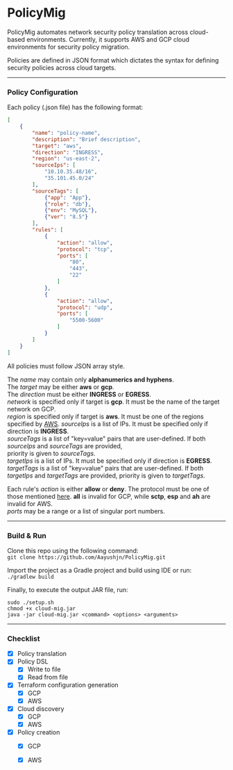 # PolicyMig

PolicyMig automates network security policy translation across cloud-based environments. Currently, it supports AWS and 
GCP cloud environments for security policy migration.

Policies are defined in JSON format which dictates the syntax for defining security policies across cloud targets.

___
### Policy Configuration
Each policy (.json file) has the following format:
```json
[
    {
        "name": "policy-name",
        "description": "Brief description",
        "target": "aws",
        "direction": "INGRESS",
        "region": "us-east-2",
        "sourceIps": [
            "10.10.35.48/16",
            "35.101.45.0/24"
        ],
        "sourceTags": [
            {"app": "App"},
            {"role": "db"},
            {"env": "MySQL"},
            {"ver": "8.5"}
        ],
        "rules": [
            {
                "action": "allow",
                "protocol": "tcp",
                "ports": [
                    "80",
                    "443",
                    "22"
                ]
            },
            {
                "action": "allow",
                "protocol": "udp",
                "ports": [
                    "5500-5600"
                ]
            }
        ]
    }
]
```
All policies must follow JSON array style.

The _name_ may contain only **alphanumerics and hyphens**.<br>
The _target_ may be either **aws** or **gcp**.<br>
The _direction_ must be either **INGRESS** or **EGRESS**.<br>
_network_ is specified only if target is **gcp**. It must be the name of the target network on GCP.<br>
_region_ is specified only if target is **aws**. It must be one of the regions specified by 
[AWS](src/main/kotlin/policymig/util/PolicyUtils.kt).
_sourceIps_ is a list of IPs. It must be specified only if direction is **INGRESS**.<br>
_sourceTags_ is a list of "key=value" pairs that are user-defined. If both _sourceIps_ and _sourceTags_ are provided,  
priority is given to _sourceTags_.<br>
_targetIps_ is a list of IPs. It must be specified only if direction is **EGRESS**.<br>
_targetTags_ is a list of "key=value" pairs that are user-defined. If both _targetIps_ and _targetTags_ are provided, 
priority is given to _targetTags_.<br>

Each rule's _action_ is either **allow** or **deny**.
The protocol must be one of those mentioned [here](src/main/kotlin/policymig/util/PolicyUtils.kt). **all** is invalid 
for GCP, while **sctp**, **esp** and **ah** are invalid for AWS.<br>
_ports_ may be a range or a list of singular port numbers.

___
### Build & Run
Clone this repo using the following command:<br>
`git clone https://github.com/Aayushjn/PolicyMig.git`

Import the project as a Gradle project and build using IDE or run:<br>
`./gradlew build`

Finally, to execute the output JAR file, run:<br>
```shell script
sudo ./setup.sh
chmod +x cloud-mig.jar
java -jar cloud-mig.jar <command> <options> <arguments>
```
___
### Checklist
- [x] Policy translation
- [x] Policy DSL
    - [x] Write to file
    - [x] Read from file
- [x] Terraform configuration generation
    - [x] GCP
    - [x] AWS
- [x] Cloud discovery
    - [x] GCP
    - [x] AWS
- [x] Policy creation
    - [x] GCP
    - [x] AWS

